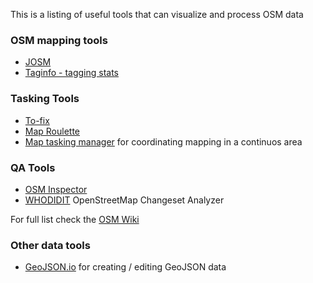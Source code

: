 This is a listing of useful tools that can visualize and process OSM data

### OSM mapping tools
- [JOSM]()
- [Taginfo - tagging stats](http://taginfo.openstreetmap.org/)

### Tasking Tools
- [To-fix](http://osmlab.github.io/to-fix/)
- [Map Roulette](http://maproulette.org/)
- [Map tasking manager](http://tasks.openstreetmap.us/) for coordinating mapping in a continuos area

### QA Tools
- [OSM Inspector](http://wiki.openstreetmap.org/wiki/OSM_Inspector) 
- [WHODIDIT](http://zverik.osm.rambler.ru/whodidit/) OpenStreetMap Changeset Analyzer

For full list check the [OSM Wiki](http://wiki.openstreetmap.org/wiki/Quality_assurance)

### Other data tools
- [GeoJSON.io](http://geojson.io/) for creating / editing GeoJSON data